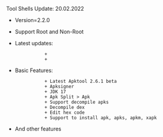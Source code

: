 Tool Shells Update: 20.02.2022

- Version=2.2.0

- Support Root and Non-Root

- Latest updates:

                 + 
                 +

- Basic Features:

                 + Latest Apktool 2.6.1 beta 
                 + Apksigner 
                 + JDK 17 
                 + Apk Split > Apk 
                 + Support decompile apks 
                 + Decompile dex 
                 + Edit hex code 
                 + Support to install apk, apks, apkm, xapk

- And other features
